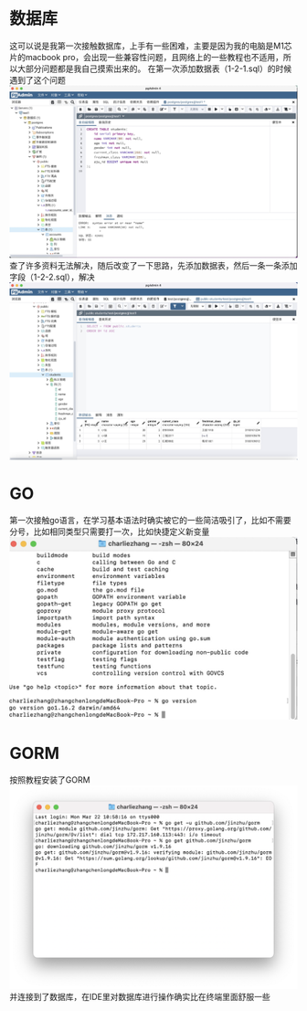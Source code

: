 # 数据库
这可以说是我第一次接触数据库，上手有一些困难，主要是因为我的电脑是M1芯片的macbook pro，会出现一些兼容性问题，且网络上的一些教程也不适用，所以大部分问题都是我自己摸索出来的。
在第一次添加数据表（1-2-1.sql）的时候遇到了这个问题![image](https://github.com/charliezhang6/QSC-second-interview/blob/main/后端/1-2-1.jpg)
查了许多资料无法解决，随后改变了一下思路，先添加数据表，然后一条一条添加字段（1-2-2.sql），解决![image](https://github.com/charliezhang6/QSC-second-interview/blob/main/后端/1-2.png)
# GO
第一次接触go语言，在学习基本语法时确实被它的一些简洁吸引了，比如不需要分号，比如相同类型只需要打一次，比如快捷定义新变量
![image](https://github.com/charliezhang6/QSC-second-interview/blob/main/后端/2-1.png)
# GORM
按照教程安装了GORM![image](https://github.com/charliezhang6/QSC-second-interview/blob/main/后端/3-1.png)
并连接到了数据库，在IDE里对数据库进行操作确实比在终端里面舒服一些
